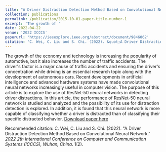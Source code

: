 ```yaml
---
title: "A Driver Distraction Detection Method Based on Convolutional Neural Network"
collection: publications
permalink: /publication/2015-10-01-paper-title-number-1
excerpt: 'The growth of '
date: 2022-04-22
venue: '2022 ICCCS'
paperurl: 'https://ieeexplore.ieee.org/abstract/document/9846062'
citation: 'C. Wei, C. Liu and S. Chi. (2022). &quot;A Driver Distraction Detection Method Based on Convolutional Neural Network.&quot; <i>2022 2th International Conference on Computer and Communication Systems (ICCCS), Wuhan, China</i>. pp. 272-277.'
---
```

The growth of the economy and technology is increasing the popularity of automotive, but it also increases the number of traffic accidents. The driver's factor is a major cause of traffic accidents and ensuring the driver's concentration while driving is an essential research topic along with the development of autonomous cars. Recent developments in artificial intelligence and advanced hardware systems have made convolutional neural networks increasingly useful in computer vision. The purpose of this article is to explore the use of ResNet-50 neural networks in detecting driver distractions. In this article, the performance of ResNet-50 neural network is studied and analyzed and the possibility of its use for distraction detection is explored. In addition, it is found that this neural network is more capable of classifying whether a driver is distracted than of classifying their specific distracted behavior.
[Download paper here](http://ChuhengWei.github.io/files/paper1.pdf)

Recommended citation: C. Wei, C. Liu and S. Chi. (2022). "A Driver Distraction Detection Method Based on Convolutional Neural Network." <i>2022 2th International Conference on Computer and Communication Systems (ICCCS), Wuhan, China</i>. 1(2).